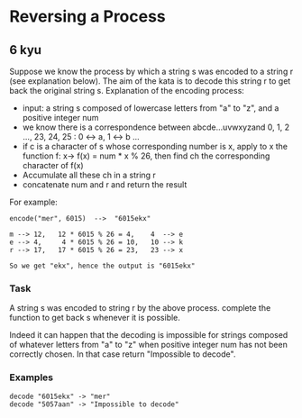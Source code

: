 # Reversing a Process
## 6 kyu

Suppose we know the process by which a string s was encoded to a string r (see explanation below). The aim of the kata is to decode this string r to get back the original string s.
Explanation of the encoding process:
- input: a string s composed of lowercase letters from "a" to "z", and a positive integer num
- we know there is a correspondence between abcde...uvwxyzand 0, 1, 2 ..., 23, 24, 25 : 0 <-> a, 1 <-> b ...
- if c is a character of s whose corresponding number is x, apply to x the function f: x-> f(x) = num * x % 26, then find ch the corresponding character of f(x)
- Accumulate all these ch in a string r
- concatenate num and r and return the result

For example:
```
encode("mer", 6015)  -->  "6015ekx"

m --> 12,   12 * 6015 % 26 = 4,    4  --> e
e --> 4,     4 * 6015 % 26 = 10,   10 --> k
r --> 17,   17 * 6015 % 26 = 23,   23 --> x

So we get "ekx", hence the output is "6015ekx"
```

### Task

A string s was encoded to string r by the above process. complete the function to get back s whenever it is possible.

Indeed it can happen that the decoding is impossible for strings composed of whatever letters from "a" to "z" when positive integer num has not been correctly chosen. In that case return "Impossible to decode".

### Examples
```
decode "6015ekx" -> "mer"
decode "5057aan" -> "Impossible to decode"
```

